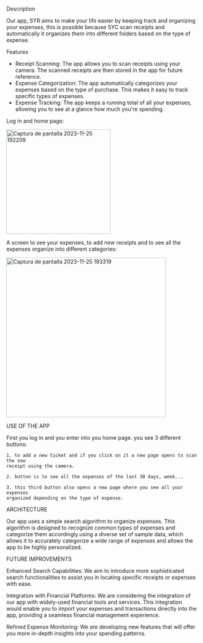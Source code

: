 Description

Our app, SYR aims to make your life easier by keeping track and organizing your expenses, this is possible because SYC scan receipts and automatically it organizes them into different folders based on the type of expense.

Features
- Receipt Scanning: The app allows you to scan receipts using your camera. The scanned receipts are then stored in the app for future reference.
- Expense Categorization: The app automatically categorizes your expenses based on the type of purchase. This makes it easy to track specific types of expenses.
- Expense Tracking: The app keeps a running total of all your expenses, allowing you to see at a glance how much you're spending.

Log in and home page:

<img width="274" alt="Captura de pantalla 2023-11-25 192209" src="https://github.com/frocaieu/SYR/assets/151723296/1eb7c065-0e7a-40f4-b8d0-79619cbf9595">

A screen to see your expenses, to add new receipts and to see all the expenses organize into different categories:

<img width="419" alt="Captura de pantalla 2023-11-25 193319" src="https://github.com/frocaieu/SYR/assets/151723296/718a0610-5d7e-4652-8330-6c8f71e46298">

USE OF THE APP

First you log in and you enter into you home page.
you see 3 different buttons:

    1. to add a new ticket and if you click on it a new page opens to scan the new 
    receipt using the camera.
    
    2. button is to see all the expenses of the last 30 days, week...
    
    3. this third button also opens a new page where you see all your expenses 
    organized depending on the type of expense.

ARCHITECTURE

Our app uses a simple search algorithm to organize expenses. This algorithm is designed to recognize 
common types of expenses and categorize them accordingly.using a diverse set of sample data, 
which allows it to accurately categorize a wide range of expenses and allows the app to be highly personalized. 

FUTURE IMPROVEMENTS

Enhanced Search Capabilities: We aim to introduce more sophisticated search functionalities
to assist you in locating specific receipts or expenses with ease.

Integration with Financial Platforms: We are considering the integration of our app with widely-used financial tools and services.
This integration would enable you to import your expenses and transactions directly into the app, providing a seamless financial management experience.

Refined Expense Monitoring: We are developing new features that will offer you more in-depth insights into your spending patterns.


